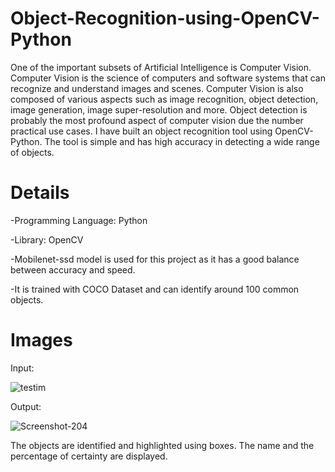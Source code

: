 # Object-Recognition-using-OpenCV-Python
One of the important subsets of Artificial Intelligence is Computer Vision. Computer Vision is the science of computers and software systems that can recognize and understand images and scenes. Computer Vision is also composed of various aspects such as image recognition, object detection, image generation, image super-resolution and more. Object detection is probably the most profound aspect of computer vision due the number practical use cases.
I have built an object recognition tool using OpenCV-Python. The tool is simple and has high accuracy in detecting a wide range of objects.

# Details
-Programming Language: Python

-Library: OpenCV

-Mobilenet-ssd model is used for this project as it has a good balance between accuracy and speed. 

-It is trained with COCO Dataset and can identify around 100 common objects.

# Images

Input:

<img src="https://i.ibb.co/M2LPwPt/testim.jpg" alt="testim" border="0"></a><br /><a/>

Output:

<img src="https://i.ibb.co/vjD93FC/Screenshot-204.png" alt="Screenshot-204" border="0"></a><br /><a/>

The objects are identified and highlighted using boxes. The name and the percentage of certainty are displayed.




